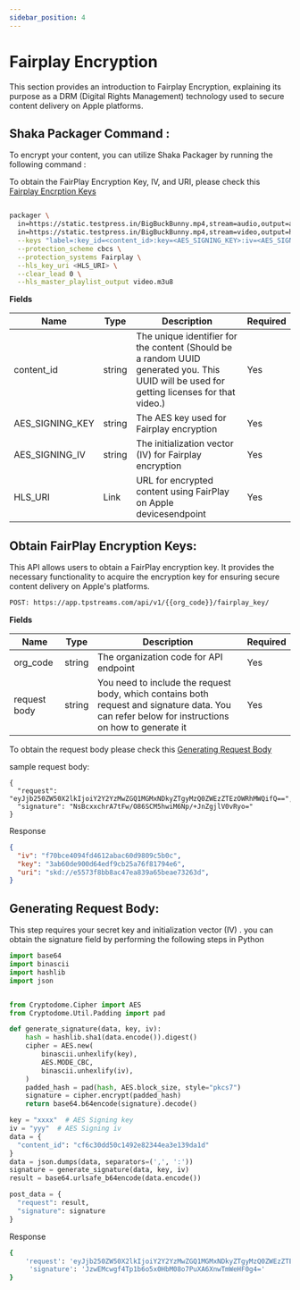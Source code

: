```yaml
---
sidebar_position: 4
---
```




# Fairplay Encryption
This section provides an introduction to Fairplay Encryption, explaining its purpose as a DRM (Digital Rights Management) technology used to secure content delivery on Apple platforms.

## Shaka Packager Command :
To encrypt your content, you can utilize Shaka Packager by running the following command :

To obtain  the FairPlay Encryption Key, IV, and URI, please check this [Fairplay Encrption Keys](#obtain-fairplay-encryption-keys)

```bash

packager \
  in=https://static.testpress.in/BigBuckBunny.mp4,stream=audio,output=audio.mp4 \
  in=https://static.testpress.in/BigBuckBunny.mp4,stream=video,output=h264_360p.mp4 \
  --keys "label=:key_id=<content_id>:key=<AES_SIGNING_KEY>:iv=<AES_SIGNING_IV>" \
  --protection_scheme cbcs \
  --protection_systems Fairplay \
  --hls_key_uri <HLS_URI> \
  --clear_lead 0 \
  --hls_master_playlist_output video.m3u8

```

**Fields**

| Name              | Type         | Description                                                  | Required  |
| ---------------   | ------------ | --------------------------------------------------------     | --------- |
| content_id        | string       | The unique identifier for the content (Should be a random UUID generated you. This UUID will be used for getting licenses for that video.)                        | Yes       |
| AES_SIGNING_KEY  | string       | The AES key used for Fairplay encryption                     | Yes       |
| AES_SIGNING_IV       | string       | The initialization vector (IV) for Fairplay encryption       | Yes       |
| HLS_URI          | Link       | URL for encrypted content using FairPlay on Apple devicesendpoint                       | Yes       |

## Obtain FairPlay Encryption Keys:

This API allows users to obtain a FairPlay encryption key. It provides the necessary functionality to acquire the encryption key for ensuring secure content delivery on Apple's platforms.


```bash
POST: https://app.tpstreams.com/api/v1/{{org_code}}/fairplay_key/
```

**Fields**

| Name              | Type         | Description                                                  | Required  |
| ---------------   | ------------ | --------------------------------------------------------     | --------- |
| org_code        | string       | The organization code for API endpoint  | Yes       |
| request body | string       | You need to include the request body, which contains both request and signature data. You can refer below for instructions on how to generate it                     | Yes       |


To obtain the request body please check this [Generating Request Body](#generating-request-body)

sample request body:
```
{
  "request": "eyJjb250ZW50X2lkIjoiY2Y2YzMwZGQ1MGMxNDkyZTgyMzQ0ZWEzZTEzOWRhMWQifQ==",
  "signature": "NsBcxxchrA7tFw/O86SCM5hwiM6Np/+JnZgjlV0vRyo="
}
```


Response

```json
{
  "iv": "f70bce4094fd4612abac60d9809c5b0c",
  "key": "3ab60de900d64edf9cb25a76f81794e6",
  "uri": "skd://e5573f8bb8ac47ea839a65beae73263d",
}
```


## Generating Request Body:

This step requires your secret key and initialization vector (IV) . you can obtain the signature field by performing the following steps in Python

```python
import base64
import binascii
import hashlib
import json


from Cryptodome.Cipher import AES
from Cryptodome.Util.Padding import pad

def generate_signature(data, key, iv):
    hash = hashlib.sha1(data.encode()).digest()
    cipher = AES.new(
        binascii.unhexlify(key),
        AES.MODE_CBC,
        binascii.unhexlify(iv),
    )
    padded_hash = pad(hash, AES.block_size, style="pkcs7")
    signature = cipher.encrypt(padded_hash)
    return base64.b64encode(signature).decode()

key = "xxxx"  # AES Signing key
iv = "yyy"  # AES Signing iv
data = {
  "content_id": "cf6c30dd50c1492e82344ea3e139da1d"
}
data = json.dumps(data, separators=(',', ':'))
signature = generate_signature(data, key, iv)
result = base64.urlsafe_b64encode(data.encode())

post_data = {
  "request": result,
  "signature": signature
}
```

Response

```bash
{
    'request': 'eyJjb250ZW50X2lkIjoiY2Y2YzMwZGQ1MGMxNDkyZTgyMzQ0ZWEzZTEzOWRhMWQifQ==', 
     'signature': 'JzwEMcwgf4Tp1b6o5x0HbM08o7PuXA6XnwTmWeHF0g4='
}
```
